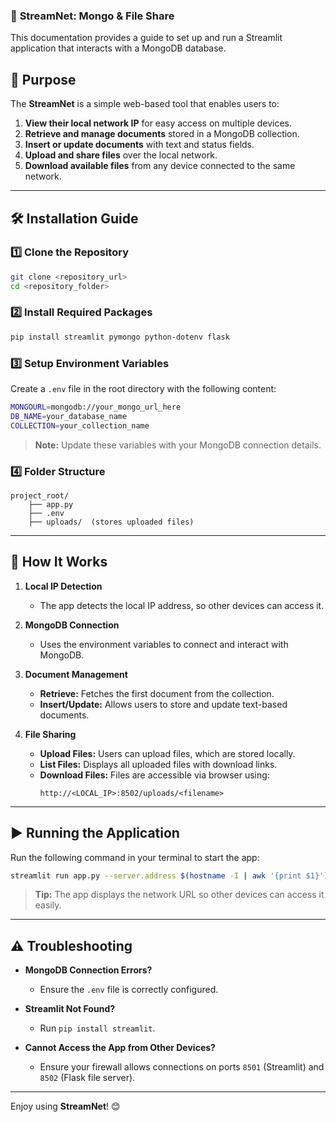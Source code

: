 
### 📡 **StreamNet: Mongo & File Share**  
This documentation provides a guide to set up and run a Streamlit application that interacts with a MongoDB database.


## 📝 **Purpose**  
The **StreamNet** is a simple web-based tool that enables users to:  

1. **View their local network IP** for easy access on multiple devices.  
2. **Retrieve and manage documents** stored in a MongoDB collection.  
3. **Insert or update documents** with text and status fields.  
4. **Upload and share files** over the local network.  
5. **Download available files** from any device connected to the same network.  

---

## 🛠️ **Installation Guide**  

### 1️⃣ **Clone the Repository**  
```bash
git clone <repository_url>
cd <repository_folder>
```

### 2️⃣ **Install Required Packages**  
```bash
pip install streamlit pymongo python-dotenv flask
```

### 3️⃣ **Setup Environment Variables**  
Create a `.env` file in the root directory with the following content:  
```bash
MONGOURL=mongodb://your_mongo_url_here
DB_NAME=your_database_name
COLLECTION=your_collection_name
```
> **Note:** Update these variables with your MongoDB connection details.  

### 4️⃣ **Folder Structure**  
```
project_root/
    ├── app.py
    ├── .env
    ├── uploads/  (stores uploaded files)
```

---

## 🚀 **How It Works**  

1. **Local IP Detection**  
   - The app detects the local IP address, so other devices can access it.  

2. **MongoDB Connection**  
   - Uses the environment variables to connect and interact with MongoDB.  

3. **Document Management**  
   - **Retrieve:** Fetches the first document from the collection.  
   - **Insert/Update:** Allows users to store and update text-based documents.  

4. **File Sharing**  
   - **Upload Files:** Users can upload files, which are stored locally.  
   - **List Files:** Displays all uploaded files with download links.  
   - **Download Files:** Files are accessible via browser using:  
     ```
     http://<LOCAL_IP>:8502/uploads/<filename>
     ```

---

## ▶️ **Running the Application**  

Run the following command in your terminal to start the app:  
```bash
streamlit run app.py --server.address $(hostname -I | awk '{print $1}') --server.port 8501
```
> **Tip:** The app displays the network URL so other devices can access it easily.  

---

## ⚠️ **Troubleshooting**  

- **MongoDB Connection Errors?**  
  - Ensure the `.env` file is correctly configured.  

- **Streamlit Not Found?**  
  - Run `pip install streamlit`.  

- **Cannot Access the App from Other Devices?**  
  - Ensure your firewall allows connections on ports `8501` (Streamlit) and `8502` (Flask file server).  

---

Enjoy using **StreamNet**! 😊